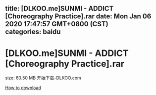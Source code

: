 
title: [DLKOO.me]SUNMI - ADDICT [Choreography Practice].rar
date: Mon Jan 06 2020 17:47:57 GMT+0800 (CST)    
categories: baidu
---

# [DLKOO.me]SUNMI - ADDICT [Choreography Practice].rar
size: 60.50 MB
 开始下载-DLKOO.com
 

[How to download](https://bpcam.bemobtrk.com/go/2ceec3aa-1ca2-46d6-b9ff-aaa5c184517c?jno=4121)